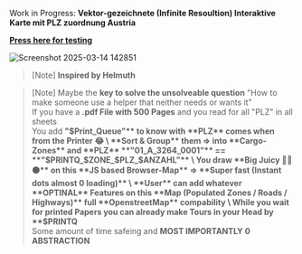 Work in Progress: **Vektor-gezeichnete (Infinite Resoultion) Interaktive Karte mit PLZ zuordnung Austria**

**[Press here for testing](https://kingslayer9988.github.io/austria-post-and-area-code/)**

![Screenshot 2025-03-14 142851](https://github.com/user-attachments/assets/6a092336-856e-4573-8adf-c8dbf6d4933a)

>[Note]
>**Inspired by Helmuth**


>[Note]
>Maybe the **key to solve the unsolveable question** "How to make someone use a helper that neither needs or wants it" \
>If you have a **.pdf File with 500 Pages** and you read for all "PLZ" in all sheets \
>You add **"$Print_Queue"** to know with **PLZ** comes when from the Printer 😂 \
>**Sort & Group** them => into **Cargo-Zones** and **PLZ** **"01_A_3264_0001"** == **"$PRINTQ_$ZONE_$PLZ_$ANZAHL"** \
>You draw **Big Juicy 🔵🔴🟠** on this **JS based Browser-Map** => **Super fast (Instant dots almost 0 loading)** \
>**User** can add whatever **OPTINAL** Features on this **Map (Populated Zones / Roads / Highways)** full **OpenstreetMap** compability \
>While you wait for printed Papers you can already make Tours in your Head by **$PRINTQ** \
>Some amount of time safeing and **MOST IMPORTANTLY 0 ABSTRACTION**
